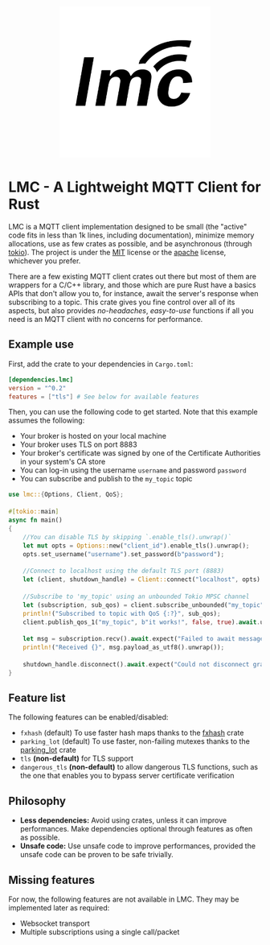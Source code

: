 <p align="center">
  <img width="300" height="300" src="./logo.svg">
</p>

# LMC - A Lightweight MQTT Client for Rust

LMC is a MQTT client implementation designed to be small (the "active" code fits in less than 1k lines, including documentation), minimize
memory allocations, use as few crates as possible, and be asynchronous (through [tokio](https://crates.io/crates/tokio)). The project
is under the [MIT](LICENSE-MIT) license or the [apache](LICENSE-APACHE) license, whichever you prefer.

There are a few existing MQTT client crates out there but most of them are wrappers for a C/C++ library, and those which are pure Rust have
a basics APIs that don't allow you to, for instance, await the server's response when subscribing to a topic. This crate gives you fine
control over all of its aspects, but also provides _no-headaches_, _easy-to-use_ functions if all you need is an MQTT client with no concerns
for performance.

## Example use

First, add the crate to your dependencies in `Cargo.toml`:

```toml
[dependencies.lmc]
version = "^0.2"
features = ["tls"] # See below for available features
```

Then, you can use the following code to get started. Note that this example assumes the following:

 - Your broker is hosted on your local machine
 - Your broker uses TLS on port 8883
 - Your broker's certificate was signed by one of the Certificate Authorities in your system's CA store
 - You can log-in using the username `username` and password `password`
 - You can subscribe and publish to the `my_topic` topic

```rust
use lmc::{Options, Client, QoS};

#[tokio::main]
async fn main()
{
    //You can disable TLS by skipping `.enable_tls().unwrap()`
    let mut opts = Options::new("client_id").enable_tls().unwrap();
    opts.set_username("username").set_password(b"password");

    //Connect to localhost using the default TLS port (8883)
    let (client, shutdown_handle) = Client::connect("localhost", opts).await.unwrap();

    //Subscribe to 'my_topic' using an unbounded Tokio MPSC channel
    let (subscription, sub_qos) = client.subscribe_unbounded("my_topic", QoS::AtLeastOnce).await.unwrap();
    println!("Subscribed to topic with QoS {:?}", sub_qos);
    client.publish_qos_1("my_topic", b"it works!", false, true).await.unwrap();

    let msg = subscription.recv().await.expect("Failed to await message");
    println!("Received {}", msg.payload_as_utf8().unwrap());

    shutdown_handle.disconnect().await.expect("Could not disconnect gracefully");
}
```

## Feature list

The following features can be enabled/disabled:

 - `fxhash` (default) To use faster hash maps thanks to the [fxhash](https://crates.io/crates/fxhash) crate
 - `parking_lot` (default) To use faster, non-failing mutexes thanks to the [parking_lot](https://crates.io/crates/parking_lot) crate
 - `tls` **(non-default)** for TLS support
 - `dangerous_tls` **(non-default)** to allow dangerous TLS functions, such as the one that enables you to bypass server certificate verification

## Philosophy

 - **Less dependencies:** Avoid using crates, unless it can improve performances. Make dependencies optional through features as often as possible.
 - **Unsafe code:** Use unsafe code to improve performances, provided the unsafe code can be proven to be safe trivially.

## Missing features

For now, the following features are not available in LMC. They may be implemented later as required:

 - Websocket transport
 - Multiple subscriptions using a single call/packet
